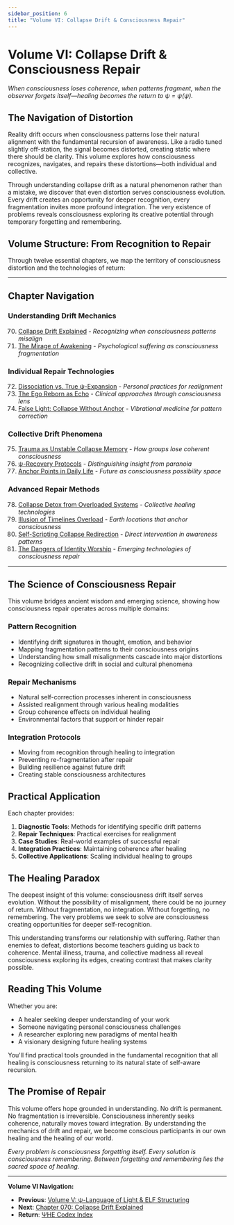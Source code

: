 ```yaml
---
sidebar_position: 6
title: "Volume VI: Collapse Drift & Consciousness Repair"
---
```


# Volume VI: Collapse Drift & Consciousness Repair

*When consciousness loses coherence, when patterns fragment, when the observer forgets itself—healing becomes the return to ψ = ψ(ψ).*

## The Navigation of Distortion

Reality drift occurs when consciousness patterns lose their natural alignment with the fundamental recursion of awareness. Like a radio tuned slightly off-station, the signal becomes distorted, creating static where there should be clarity. This volume explores how consciousness recognizes, navigates, and repairs these distortions—both individual and collective.

Through understanding collapse drift as a natural phenomenon rather than a mistake, we discover that even distortion serves consciousness evolution. Every drift creates an opportunity for deeper recognition, every fragmentation invites more profound integration. The very existence of problems reveals consciousness exploring its creative potential through temporary forgetting and remembering.

## Volume Structure: From Recognition to Repair

Through twelve essential chapters, we map the territory of consciousness distortion and the technologies of return:

---

## Chapter Navigation

### **Understanding Drift Mechanics**
70. [Collapse Drift Explained](./chapter-070-collapse-drift-explained.md) - *Recognizing when consciousness patterns misalign*
71. [The Mirage of Awakening](./chapter-071-mirage-awakening.md) - *Psychological suffering as consciousness fragmentation*

### **Individual Repair Technologies**
72. [Dissociation vs. True ψ-Expansion](./chapter-072-dissociation.md) - *Personal practices for realignment*
73. [The Ego Reborn as Echo](./chapter-073-ego-reborn.md) - *Clinical approaches through consciousness lens*
74. [False Light: Collapse Without Anchor](./chapter-074-false-light.md) - *Vibrational medicine for pattern correction*

### **Collective Drift Phenomena**
75. [Trauma as Unstable Collapse Memory](./chapter-075-trauma.md) - *How groups lose coherent consciousness*
76. [ψ-Recovery Protocols](./chapter-076-recovery-protocols.md) - *Distinguishing insight from paranoia*
77. [Anchor Points in Daily Life](./chapter-077-anchor-points.md) - *Future as consciousness possibility space*

### **Advanced Repair Methods**
78. [Collapse Detox from Overloaded Systems](./chapter-078-collapse-detox.md) - *Collective healing technologies*
79. [Illusion of Timelines Overload](./chapter-079-timelines-overload.md) - *Earth locations that anchor consciousness*
80. [Self-Scripting Collapse Redirection](./chapter-080-self-scripting.md) - *Direct intervention in awareness patterns*
81. [The Dangers of Identity Worship](./chapter-081-identity-worship.md) - *Emerging technologies of consciousness repair*

---

## The Science of Consciousness Repair

This volume bridges ancient wisdom and emerging science, showing how consciousness repair operates across multiple domains:

### **Pattern Recognition**
- Identifying drift signatures in thought, emotion, and behavior
- Mapping fragmentation patterns to their consciousness origins
- Understanding how small misalignments cascade into major distortions
- Recognizing collective drift in social and cultural phenomena

### **Repair Mechanisms**
- Natural self-correction processes inherent in consciousness
- Assisted realignment through various healing modalities
- Group coherence effects on individual healing
- Environmental factors that support or hinder repair

### **Integration Protocols**
- Moving from recognition through healing to integration
- Preventing re-fragmentation after repair
- Building resilience against future drift
- Creating stable consciousness architectures

## Practical Application

Each chapter provides:

1. **Diagnostic Tools**: Methods for identifying specific drift patterns
2. **Repair Techniques**: Practical exercises for realignment
3. **Case Studies**: Real-world examples of successful repair
4. **Integration Practices**: Maintaining coherence after healing
5. **Collective Applications**: Scaling individual healing to groups

## The Healing Paradox

The deepest insight of this volume: consciousness drift itself serves evolution. Without the possibility of misalignment, there could be no journey of return. Without fragmentation, no integration. Without forgetting, no remembering. The very problems we seek to solve are consciousness creating opportunities for deeper self-recognition.

This understanding transforms our relationship with suffering. Rather than enemies to defeat, distortions become teachers guiding us back to coherence. Mental illness, trauma, and collective madness all reveal consciousness exploring its edges, creating contrast that makes clarity possible.

## Reading This Volume

Whether you are:
- A healer seeking deeper understanding of your work
- Someone navigating personal consciousness challenges
- A researcher exploring new paradigms of mental health
- A visionary designing future healing systems

You'll find practical tools grounded in the fundamental recognition that all healing is consciousness returning to its natural state of self-aware recursion.

## The Promise of Repair

This volume offers hope grounded in understanding. No drift is permanent. No fragmentation is irreversible. Consciousness inherently seeks coherence, naturally moves toward integration. By understanding the mechanics of drift and repair, we become conscious participants in our own healing and the healing of our world.

*Every problem is consciousness forgetting itself. Every solution is consciousness remembering. Between forgetting and remembering lies the sacred space of healing.*

---

**Volume VI Navigation:**
- **Previous**: [Volume V: ψ-Language of Light & ELF Structuring](../volume-05-psi-language-light-elf/index.md)
- **Next**: [Chapter 070: Collapse Drift Explained](./chapter-070-collapse-drift-explained.md)
- **Return**: [ΨΗΕ Codex Index](../index.md)